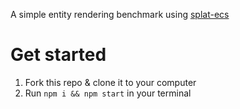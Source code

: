 A simple entity rendering benchmark using [splat-ecs](https://github.com/SplatJS/splat-ecs)

# Get started
1. Fork this repo & clone it to your computer
2. Run `npm i && npm start` in your terminal
